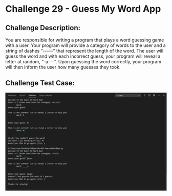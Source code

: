 # Challenge 29 - Guess My Word App


## Challenge Description:

You are responsible for writing a program that plays a word guessing game with a user. Your
program will provide a category of words to the user and a string of dashes “-----” that represent
the length of the word. The user will guess the word and with each incorrect guess, your
program will reveal a letter at random, “-a---”. Upon guessing the word correctly, your program
will then inform the user how many guesses they took.

## Challenge Test Case:

<p align = center>
  <img src="https://github.com/aajinkya1203/The-Art-Of-Doing/blob/branch-29/%2329.PNG">
</p>
